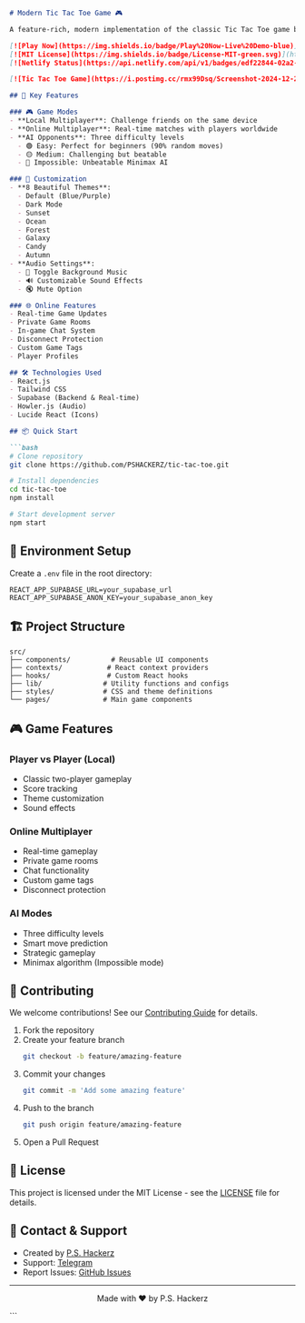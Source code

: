 ```markdown
# Modern Tic Tac Toe Game 🎮

A feature-rich, modern implementation of the classic Tic Tac Toe game built with React and Supabase. Challenge friends locally, battle against AI, or compete in real-time online matches!

[![Play Now](https://img.shields.io/badge/Play%20Now-Live%20Demo-blue)](https://tictactoeaibyps.netlify.app/)
[![MIT License](https://img.shields.io/badge/License-MIT-green.svg)](https://choosealicense.com/licenses/mit/)
[![Netlify Status](https://api.netlify.com/api/v1/badges/edf22844-02a2-4c7b-a6be-c01e99794da5/deploy-status)](https://app.netlify.com/sites/tictactoeaibyps/deploys)

[![Tic Tac Toe Game](https://i.postimg.cc/rmx99Dsq/Screenshot-2024-12-29-020344.png)](https://postimg.cc/qhBnJM2F)

## 🎯 Key Features

### 🎮 Game Modes
- **Local Multiplayer**: Challenge friends on the same device
- **Online Multiplayer**: Real-time matches with players worldwide
- **AI Opponents**: Three difficulty levels
  - 🟢 Easy: Perfect for beginners (90% random moves)
  - 🟡 Medium: Challenging but beatable
  - 🔴 Impossible: Unbeatable Minimax AI

### 🎨 Customization
- **8 Beautiful Themes**:
  - Default (Blue/Purple)
  - Dark Mode
  - Sunset
  - Ocean
  - Forest
  - Galaxy
  - Candy
  - Autumn
- **Audio Settings**:
  - 🎵 Toggle Background Music
  - 🔊 Customizable Sound Effects
  - 🔇 Mute Option

### 🌐 Online Features
- Real-time Game Updates
- Private Game Rooms
- In-game Chat System
- Disconnect Protection
- Custom Game Tags
- Player Profiles

## 🛠️ Technologies Used
- React.js
- Tailwind CSS
- Supabase (Backend & Real-time)
- Howler.js (Audio)
- Lucide React (Icons)

## 📦 Quick Start

```bash
# Clone repository
git clone https://github.com/PSHACKERZ/tic-tac-toe.git

# Install dependencies
cd tic-tac-toe
npm install

# Start development server
npm start
```

## 🔧 Environment Setup

Create a `.env` file in the root directory:
```env
REACT_APP_SUPABASE_URL=your_supabase_url
REACT_APP_SUPABASE_ANON_KEY=your_supabase_anon_key
```

## 🏗️ Project Structure

```
src/
├── components/          # Reusable UI components
├── contexts/           # React context providers
├── hooks/              # Custom React hooks
├── lib/               # Utility functions and configs
├── styles/            # CSS and theme definitions
└── pages/             # Main game components
```

## 🎮 Game Features

### Player vs Player (Local)
- Classic two-player gameplay
- Score tracking
- Theme customization
- Sound effects

### Online Multiplayer
- Real-time gameplay
- Private game rooms
- Chat functionality
- Custom game tags
- Disconnect protection

### AI Modes
- Three difficulty levels
- Smart move prediction
- Strategic gameplay
- Minimax algorithm (Impossible mode)

## 🤝 Contributing

We welcome contributions! See our [Contributing Guide](CONTRIBUTING.md) for details.

1. Fork the repository
2. Create your feature branch
   ```bash
   git checkout -b feature/amazing-feature
   ```
3. Commit your changes
   ```bash
   git commit -m 'Add some amazing feature'
   ```
4. Push to the branch
   ```bash
   git push origin feature/amazing-feature
   ```
5. Open a Pull Request

## 📝 License

This project is licensed under the MIT License - see the [LICENSE](LICENSE) file for details.

## 👥 Contact & Support
- Created by [P.S. Hackerz](https://github.com/PSHACKERZ)
- Support: [Telegram](https://t.me/PSHACKERZ)
- Report Issues: [GitHub Issues](https://github.com/PSHACKERZ/tic-tac-toe/issues)

---
<p align="center">Made with ❤️ by P.S. Hackerz</p>
```
